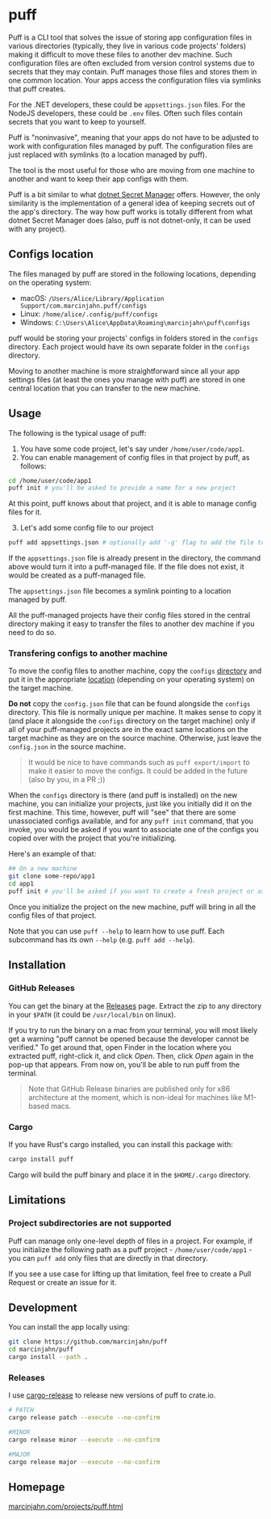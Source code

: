 # puff

Puff is a CLI tool that solves the issue of storing app configuration files in
various directories (typically, they live in various code projects' folders)
making it difficult to move these files to another dev machine. Such
configuration files are often excluded from version control systems due to
secrets that they may contain. Puff manages those files and stores them in one
common location. Your apps access the configuration files via symlinks that puff
creates.

For the .NET developers, these could be `appsettings.json` files. For the NodeJS
developers, these could be `.env` files. Often such files contain secrets that you
want to keep to yourself.

Puff is "noninvasive", meaning that your apps do not have to be adjusted to work
with configuration files managed by puff. The configuration files are just
replaced with symlinks (to a location managed by puff).

The tool is the most useful for those who are moving from one machine to another
and want to keep their app configs with them.

Puff is a bit similar to what [dotnet Secret
Manager](https://docs.microsoft.com/en-us/aspnet/core/security/app-secrets?view=aspnetcore-6.0&tabs=windows#secret-manager)
offers. However, the only similarity is the implementation of a general idea of
keeping secrets out of the app's directory. The way how puff works is totally
different from what dotnet Secret Manager does (also, puff is not dotnet-only, it
can be used with any project).

## Configs location

The files managed by puff are stored in the following locations, depending on
the operating system:

- macOS: `/Users/Alice/Library/Application Support/com.marcinjahn.puff/configs`
- Linux: `/home/alice/.config/puff/configs`
- Windows: `C:\Users\Alice\AppData\Roaming\marcinjahn\puff\configs`

puff would be storing your projects' configs in folders stored in the
`configs` directory. Each project would have its own separate folder in the
`configs` directory.

Moving to another machine is more straightforward since all your app settings
files (at least the ones you manage with puff) are stored in one central
location that you can transfer to the new machine.

## Usage

The following is the typical usage of puff:

1. You have some code project, let's say under `/home/user/code/app1`.
2. You can enable management of config files in that project by puff, as
   follows:

```sh
cd /home/user/code/app1
puff init # you'll be asked to provide a name for a new project
```

At this point, puff knows about that project, and it is able to manage config
files for it.

3. Let's add some config file to our project

```sh
puff add appsettings.json # optionally add '-g' flag to add the file to .gitignore
```

If the `appsettings.json` file is already present in the directory, the command
above would turn it into a puff-managed file. If the file does not exist, it
would be created as a puff-managed file.

The `appsettings.json` file becomes a symlink pointing to a location managed by
puff.

All the puff-managed projects have their config files stored in the central
directory making it easy to transfer the files to another dev machine if you
need to do so.

### Transfering configs to another machine

To move the config files to another machine, copy the `configs`
[directory](#configs-location) and put it in the appropriate
[location](#configs-location) (depending on your operating system) on the target
machine.

**Do not** copy the `config.json` file that can be found alongside the `configs`
directory. This file is normally unique per machine. It makes sense to copy it
(and place it alongside the `configs` directory on the target machine) only if
all of your puff-managed projects are in the exact same locations on the
target machine as they are on the source machine. Otherwise, just leave the
`config.json` in the source machine.

> It would be nice to have commands such as `puff export/import` to make it
> easier to move the configs. It could be added in the future (also by you, in a PR ;))

When the `configs` directory is there (and puff is installed) on the new
machine, you can initialize your projects, just like you initially did it on the
first machine. This time, however, puff will "see" that there are some
unassociated configs available, and for any `puff init` command, that you
invoke, you would be asked if you want to associate one of the configs you copied
over with the project that you're initializing.

Here's an example of that:

```sh
## On a new machine
git clone some-repo/app1
cd app1
puff init # you'll be asked if you want to create a fresh project or associate it with one of the existing configs
```

Once you initialize the project on the new machine, puff will bring in all the
config files of that project.

Note that you can use `puff --help` to learn how to use puff. Each
subcommand has its own `--help` (e.g. `puff add --help`).

## Installation

### GitHub Releases

You can get the binary at the
[Releases](https://github.com/marcinjahn/puff/releases) page. Extract the zip to
any directory in your `$PATH` (it could be `/usr/local/bin` on linux).

If you try to run the binary on a mac from your terminal, you will most likely
get a warning "puff cannot be opened because the developer cannot be verified."
To get around that, open Finder in the location where you extracted puff,
right-click it, and click *Open*. Then, click *Open* again in the pop-up that
appears. From now on, you'll be able to run puff from the terminal.

> Note that GitHub Release binaries are published only for x86 architecture at
> the moment, which is non-ideal for machines like M1-based macs.

### Cargo

If you have Rust's cargo installed, you can install this package with:

```sh
cargo install puff
```

Cargo will build the puff binary and place it in the `$HOME/.cargo` directory.

## Limitations

### Project subdirectories are not supported

Puff can manage only one-level depth of files in a project. For example, if
you initialize the following path as a puff project - `/home/user/code/app1` - you can
`puff add` only files that are directly in that directory. 

If you see a use case for lifting up that limitation, feel free to create a Pull
Request or create an issue for it.


## Development

You can install the app locally using:

```sh
git clone https://github.com/marcinjahn/puff
cd marcinjahn/puff
cargo install --path .
```

### Releases

I use [cargo-release](https://github.com/crate-ci/cargo-release) to release new
versions of puff to crate.io.

```sh
# PATCH
cargo release patch --execute --no-confirm

#MINOR
cargo release minor --execute --no-confirm

#MAJOR
cargo release major --execute --no-confirm
```

## Homepage

[marcinjahn.com/projects/puff.html](https://marcinjahn.com/projects/puff.html)
